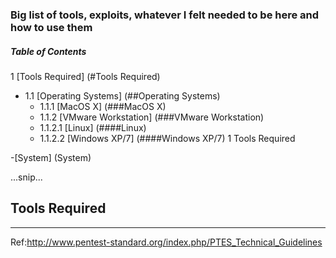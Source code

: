### Big list of tools, exploits, whatever I felt needed to be here and how to use them

##### Table of Contents  

 1 [Tools Required] (#Tools Required)
  - 1.1 [Operating Systems] (##Operating Systems)
    * 1.1.1 [MacOS X] (###MacOS X)
    * 1.1.2 [VMware Workstation] (###VMware Workstation)
     + 1.1.2.1 [Linux] (####Linux)
     + 1.1.2.2 [Windows XP/7] (####Windows XP/7)
    1 Tools Required
 
-[System] (System)  

...snip...    
<a name="headers"/>
## Tools Required

---

Ref:http://www.pentest-standard.org/index.php/PTES_Technical_Guidelines


